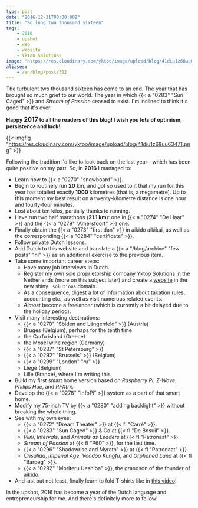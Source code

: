 ```yaml
---
type: post
date: "2016-12-31T00:00:00Z"
title: "So long two thousand sixteen"
tags:
    - 2016
    - upshot
    - web
    - website
    - Yktoo Solutions
image: "https://res.cloudinary.com/yktoo/image/upload/blog/41diu1z68uu63471.png"
aliases:
    - /en/blog/post/302
---
```


The turbulent two thousand sixteen has come to an end. The year that has brought so much grief to our world. The year in which {{< a "0283" "Sun Caged" >}} and *Stream of Passion* ceased to exist. I'm inclined to think it's good that it's over.

<p class="text-center">
    <b>Happy <big>2017</big> to all the readers of this blog! I wish you lots of optimism, persistence and luck!</b>
</p>

{{< imgfig "https://res.cloudinary.com/yktoo/image/upload/blog/41diu1z68uu63471.png" >}}

Following the tradition I'd like to look back on the last year—which has been quite positive on my part. So, in **2016** I managed to:

<!--more-->

* Learn how to {{< a "0270" "snowboard" >}}.
* Begin to routinely run **20** km, and got so used to it that my run for this year has totalled exactly **1000** kilometres (that is, a megametre). Up to this moment my best result on a twenty-kilometre distance is one hour and fourty-four minutes.
* Lost about ten kilos, partially thanks to running.
* Have run two half marathons (**21.1 km**): one in {{< a "0274" "De Haar" >}} and the {{< a "0279" "Amersfoort" >}} one.
* Finally obtain the {{< a "0273" "first dan" >}} in aikido aikikai, as well as the corresponding {{< a "0284" "certificate" >}}.
* Follow private Dutch lessons.
* Add Dutch to this website and translate a {{< a "/blog/archive" "few posts" "nl" >}} as an additional exercise to the previous item.
* Take some important career steps:
    * Have many job interviews in Dutch.
    * Register my own sole proprietorship company [Yktoo Solutions](http://www.yktoo.solutions/) in the Netherlands (more on this subject later) and create a [website](http://www.yktoo.solutions/) in the new shiny `.solutions` domain.
    * As a consequence, digest a lot of information about taxation rules, accounting etc., as well as visit numerous related events.
    * *Almost* become a freelancer (which is currently a bit delayed due to the holiday period).
* Visit many interesting destinations:
    * {{< a "0270" "Sölden and Längenfeld" >}} (Austria)
    * Bruges (Belgium), perhaps for the tenth time
    * the Corfu island (Greece)
    * the Mosel wine region (Germany)
    * {{< a "0287" "St Petersburg" >}}
    * {{< a "0292" "Brussels" >}} (Belgium)
    * {{< a "0299" "London" "ru" >}}
    * Liege (Belgium)
    * Lille (France), where I'm writing this
* Build my first smart home version based on *Raspberry Pi*, *Z-Wave*, *Philips Hue*, and *RFXtrx*.
* Develop the {{< a "0278" "InfoPi" >}} system as a part of that smart home.
* Modify my 75-inch TV by {{< a "0280" "adding backlight" >}} without breaking the whole thing.
* See with my own eyes:
    * {{< a "0272" "Dream Theater" >}} at {{< fl "Carré" >}}.
    * {{< a "0283" "Sun Caged" >}} & Co at {{< fl "De Bosuil" >}}.
    * *Plini*, *Intervals*, and *Animals as Leaders* at {{< fl "Patronaat" >}}.
    * *Stream of Passion* at {{< fl "P60" >}}, for the last time.
    * {{< a "0296" "Shadowrise and Myrath" >}} at {{< fl "Patronaat" >}}.
    * *Crisálida*, *Imperial Age*, *Voodoo Kungfu*, and *Orphaned Land* at {{< fl "Baroeg" >}}.
    * {{< a "0292" "Moriteru Ueshiba" >}}, the grandson of the founder of aikido.
* And last but not least, finally learn to fold T-shirts like in [this video](https://www.youtube.com/watch?v=iyqltFTug1I)!

In the upshot, 2016 has become a year of the Dutch language and entrepreneurship for me. And there's definitely more to follow!
